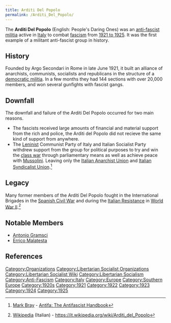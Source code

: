```yaml
---
title: Arditi Del Popolo
permalink: /Arditi_Del_Popolo/
---
```


The **Arditi Del Popolo** (English: People's Daring Ones) was an
[anti-fascist](Anti-Fascism.md "wikilink")
[militia](List_of_Libertarian_Socialist_Organizations.md "wikilink") active
in [Italy](Kingdom_of_Italy.md "wikilink") to combat
[fascism](fascism.md "wikilink") from [1921 to
1925](Timeline_of_Libertarian_Socialism_in_Southern_Europe.md "wikilink").
It was the first example of a militant anti-fascist group in history.

## History

Founded by Argo Secondari in Rome in late June 1921, it built an
alliance of anarchists, communists, socialists and republicans in the
structure of a [democratic militia](Democratic_Militia.md "wikilink"). In a
few months they had 144 sections with over 20,000 members, and won
several gunfights with fascist gangs.

## Downfall

The downfall and failure of the Arditi Del Popolo occurred for two main
reasons.

- The fascists received large amounts of financial and material support
  from the rich and police, the Arditi del Popolo did not recieve the
  same kind of support from anywhere.
- The [Leninist](Authoritarian_Socialism.md "wikilink") Communist Party of
  Italy and Italian Socialist Party withdrew support from the group for
  political purposes to try and win the [class
  war](Class_Struggle.md "wikilink") through parliamentary means as well as
  achieve peace with [Mussolini](Benito_Mussolini.md "wikilink"). Leaving
  only the [Italian Anarchist Union](Italian_Anarchist_Union.md "wikilink")
  and [Italian Syndicalist
  Union](Italian_Syndicalist_Union.md "wikilink").[^1]

## Legacy

Many former members of the Arditi Del Popolo fought in the International
Brigades in the [Spanish Civil War](Spanish_Civil_War.md "wikilink") and
during the [Italian Resistance](Italian_Resistance.md "wikilink") in [World
War II](World_War_II.md "wikilink").[^2]

## Notable Members

- [Antonio Gramsci](Antonio_Gramsci.md "wikilink")
- [Errico Malatesta](Errico_Malatesta.md "wikilink")

## References

<references />

[Category:Organizations](Category:Organizations.md "wikilink")
[Category:Libertarian Socialist
Organizations](Category:Libertarian_Socialist_Organizations.md "wikilink")
[Category:Libertarian Socialist
Wiki](Category:Libertarian_Socialist_Wiki.md "wikilink")
[Category:Libertarian
Socialism](Category:Libertarian_Socialism.md "wikilink")
[Category:Anti-Fascism](Category:Anti-Fascism.md "wikilink")
[Category:Italy](Category:Italy.md "wikilink")
[Category:Europe](Category:Europe.md "wikilink") [Category:Southern
Europe](Category:Southern_Europe.md "wikilink")
[Category:1920s](Category:1920s.md "wikilink")
[Category:1921](Category:1921.md "wikilink")
[Category:1922](Category:1922.md "wikilink")
[Category:1923](Category:1923.md "wikilink")
[Category:1924](Category:1924.md "wikilink")
[Category:1925](Category:1925.md "wikilink")

[^1]: [Mark Bray](Mark_Bray.md "wikilink") - [Antifa: The Antifascist
    Handbook](Antifa:_The_Antifascist_Handbook.md "wikilink")

[^2]: [Wikipedia](Wikipedia.md "wikilink") (Italian) -
    <https://it.wikipedia.org/wiki/Arditi_del_Popolo>